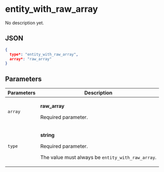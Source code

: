 # entity_with_raw_array
No description yet.

## JSON
```json
{
  type*: "entity_with_raw_array",
  array*: "raw_array"
}
```

## Parameters
| Parameters | Description |
| --- | --- |
| `array` | <p>**raw_array**</p><p>Required parameter.</p> |
| `type` | <p>**string**</p><p>Required parameter.</p><p>The value must always be `entity_with_raw_array`.</p> |
